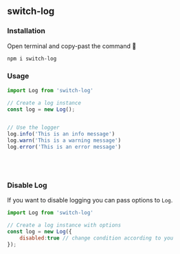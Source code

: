 ## switch-log

### Installation
Open terminal and copy-past the command 🤝
``` bash
npm i switch-log
```



### Usage
``` javascript
import Log from 'switch-log'

// Create a log instance
const log = new Log();


// Use the logger
log.info('This is an info message')
log.warn('This is a warning message')
log.error('This is an error message')
```


</br>
</br>



### Disable Log
If you want to disable logging you can pass options to `Log`. 


``` javascript
import Log from 'switch-log'

// Create a log instance with options
const log = new Log({
    disabled:true // change condition according to you
});

```


